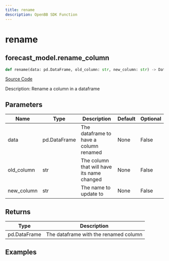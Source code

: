 ```yaml
---
title: rename
description: OpenBB SDK Function
---
```

# rename

## forecast_model.rename_column

```python
def rename(data: pd.DataFrame, old_column: str, new_column: str) -> DataFrame:
```
[Source Code](https://github.com/OpenBB-finance/OpenBBTerminal/tree/main/openbb_terminal/forecast/forecast_model.py#L452)

Description: Rename a column in a dataframe

## Parameters

| Name | Type | Description | Default | Optional |
| ---- | ---- | ----------- | ------- | -------- |
| data | pd.DataFrame | The dataframe to have a column renamed | None | False |
| old_column | str | The column that will have its name changed | None | False |
| new_column | str | The name to update to | None | False |

## Returns

| Type | Description |
| ---- | ----------- |
| pd.DataFrame | The dataframe with the renamed column |

## Examples

